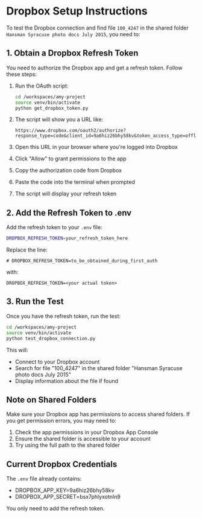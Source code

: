# Dropbox Setup Instructions

To test the Dropbox connection and find file `100_4247` in the shared folder `Hansman Syracuse photo docs July 2015`, you need to:

## 1. Obtain a Dropbox Refresh Token

You need to authorize the Dropbox app and get a refresh token. Follow these steps:

1. Run the OAuth script:
   ```bash
   cd /workspaces/amy-project
   source venv/bin/activate
   python get_dropbox_token.py
   ```

2. The script will show you a URL like:
   ```
   https://www.dropbox.com/oauth2/authorize?response_type=code&client_id=9a6hiz26bhy58kv&token_access_type=offline
   ```

3. Open this URL in your browser where you're logged into Dropbox

4. Click "Allow" to grant permissions to the app

5. Copy the authorization code from Dropbox

6. Paste the code into the terminal when prompted

7. The script will display your refresh token

## 2. Add the Refresh Token to .env

Add the refresh token to your `.env` file:

```bash
DROPBOX_REFRESH_TOKEN=your_refresh_token_here
```

Replace the line:
```
# DROPBOX_REFRESH_TOKEN=to_be_obtained_during_first_auth
```

with:
```
DROPBOX_REFRESH_TOKEN=<your actual token>
```

## 3. Run the Test

Once you have the refresh token, run the test:

```bash
cd /workspaces/amy-project
source venv/bin/activate
python test_dropbox_connection.py
```

This will:
- Connect to your Dropbox account
- Search for file "100_4247" in the shared folder "Hansman Syracuse photo docs July 2015"
- Display information about the file if found

## Note on Shared Folders

Make sure your Dropbox app has permissions to access shared folders. If you get permission errors, you may need to:
1. Check the app permissions in your Dropbox App Console
2. Ensure the shared folder is accessible to your account
3. Try using the full path to the shared folder

## Current Dropbox Credentials

The `.env` file already contains:
- DROPBOX_APP_KEY=9a6hiz26bhy58kv
- DROPBOX_APP_SECRET=bsx7phlyxotnln9

You only need to add the refresh token.
